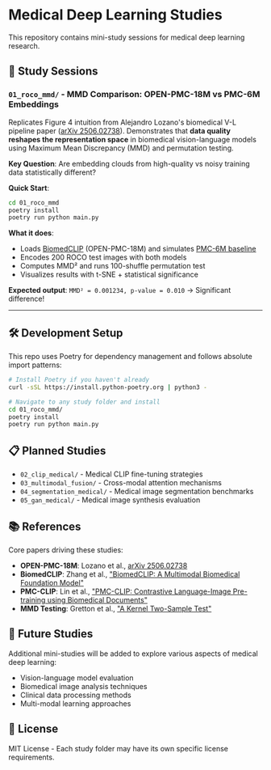 # Medical Deep Learning Studies

This repository contains mini-study sessions for medical deep learning research.

## 📁 Study Sessions

### `01_roco_mmd/` - MMD Comparison: OPEN-PMC-18M vs PMC-6M Embeddings

Replicates Figure 4 intuition from Alejandro Lozano's biomedical V-L pipeline paper ([arXiv 2506.02738](https://arxiv.org/abs/2506.02738)). Demonstrates that **data quality reshapes the representation space** in biomedical vision-language models using Maximum Mean Discrepancy (MMD) and permutation testing.

**Key Question**: Are embedding clouds from high-quality vs noisy training data statistically different?

**Quick Start**:
```bash
cd 01_roco_mmd
poetry install
poetry run python main.py
```

**What it does**:
- Loads [BiomedCLIP](https://huggingface.co/microsoft/BiomedCLIP-PubMedBERT_256-vit_base_patch16_224) (OPEN-PMC-18M) and simulates [PMC-6M baseline](https://github.com/WeixiongLin/PMC-CLIP)
- Encodes 200 ROCO test images with both models  
- Computes MMD² and runs 100-shuffle permutation test
- Visualizes results with t-SNE + statistical significance

**Expected output**: `MMD² = 0.001234, p-value = 0.010` → Significant difference!

---

## 🛠️ Development Setup

This repo uses Poetry for dependency management and follows absolute import patterns:

```bash
# Install Poetry if you haven't already
curl -sSL https://install.python-poetry.org | python3 -

# Navigate to any study folder and install
cd 01_roco_mmd/
poetry install
poetry run python main.py
```

## 📋 Planned Studies

- `02_clip_medical/` - Medical CLIP fine-tuning strategies
- `03_multimodal_fusion/` - Cross-modal attention mechanisms  
- `04_segmentation_medical/` - Medical image segmentation benchmarks
- `05_gan_medical/` - Medical image synthesis evaluation

## 📚 References

Core papers driving these studies:
- **OPEN-PMC-18M**: Lozano et al., [arXiv 2506.02738](https://arxiv.org/abs/2506.02738)
- **BiomedCLIP**: Zhang et al., ["BiomedCLIP: A Multimodal Biomedical Foundation Model"](https://arxiv.org/abs/2303.00915)
- **PMC-CLIP**: Lin et al., ["PMC-CLIP: Contrastive Language-Image Pre-training using Biomedical Documents"](https://arxiv.org/abs/2303.07240)
- **MMD Testing**: Gretton et al., ["A Kernel Two-Sample Test"](https://jmlr.org/papers/v13/gretton12a.html)

## 🔬 Future Studies

Additional mini-studies will be added to explore various aspects of medical deep learning:
- Vision-language model evaluation
- Biomedical image analysis techniques
- Clinical data processing methods
- Multi-modal learning approaches

## 📄 License

MIT License - Each study folder may have its own specific license requirements.